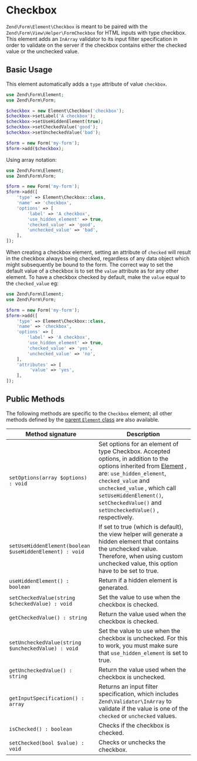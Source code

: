 # Checkbox

`Zend\Form\Element\Checkbox` is meant to be paired with the
`Zend\Form\View\Helper\FormCheckbox` for HTML inputs with type checkbox. This
element adds an `InArray` validator to its input filter specification in order
to validate on the server if the checkbox contains either the checked value or
the unchecked value.

## Basic Usage

This element automatically adds a `type` attribute of value `checkbox`.

```php
use Zend\Form\Element;
use Zend\Form\Form;

$checkbox = new Element\Checkbox('checkbox');
$checkbox->setLabel('A checkbox');
$checkbox->setUseHiddenElement(true);
$checkbox->setCheckedValue('good');
$checkbox->setUncheckedValue('bad');

$form = new Form('my-form');
$form->add($checkbox);
```

Using array notation:

```php
use Zend\Form\Element;
use Zend\Form\Form;

$form = new Form('my-form');
$form->add([
    'type' => Element\Checkbox::class,
    'name' => 'checkbox',
    'options' => [
        'label' => 'A checkbox',
        'use_hidden_element' => true,
        'checked_value' => 'good',
        'unchecked_value' => 'bad',
    ],
]);
```

When creating a checkbox element, setting an attribute of `checked` will result
in the checkbox always being checked, regardless of any data object which might
subsequently be bound to the form. The correct way to set the default value of a
checkbox is to set the `value` attribute as for any other element. To have a
checkbox checked by default, make the `value` equal to the `checked_value` eg:

```php
use Zend\Form\Element;
use Zend\Form\Form;

$form = new Form('my-form');
$form->add([
    'type' => Element\Checkbox::class,
    'name' => 'checkbox',
    'options' => [
        'label' => 'A checkbox',
        'use_hidden_element' => true,
        'checked_value' => 'yes',
        'unchecked_value' => 'no',
    ],
    'attributes' => [
         'value' => 'yes',
    ],
]);
```

## Public Methods

The following methods are specific to the `Checkbox` element; all other methods
defined by the [parent `Element` class](element.md#public-methods) are also
available.

Method signature                                        | Description
------------------------------------------------------- | -----------
`setOptions(array $options) : void`                     | Set options for an element of type Checkbox. Accepted options, in addition to the options inherited from [Element](element.md#public-methods) , are: `use_hidden_element`, `checked_value` and `unchecked_value` , which call `setUseHiddenElement()`, `setCheckedValue()` and `setUncheckedValue()` , respectively.
`setUseHiddenElement(boolean $useHiddenElement) : void` | If set to true (which is default), the view helper will generate a hidden element that contains the unchecked value. Therefore, when using custom unchecked value, this option have to be set to true.
`useHiddenElement() : boolean`                          | Return if a hidden element is generated.
`setCheckedValue(string $checkedValue) : void`          | Set the value to use when the checkbox is checked.
`getCheckedValue() : string`                            | Return the value used when the checkbox is checked.
`setUncheckedValue(string $uncheckedValue) : void`      | Set the value to use when the checkbox is unchecked. For this to work, you must make sure that `use_hidden_element` is set to true.
`getUncheckedValue() : string`                          | Return the value used when the checkbox is unchecked.
`getInputSpecification() : array`                       | Returns an input filter specification, which includes `Zend\Validator\InArray` to validate if the value is one of the `checked` or `unchecked` values.
`isChecked() : boolean`                                 | Checks if the checkbox is checked.
`setChecked(bool $value) : void`                        | Checks or unchecks the checkbox.

